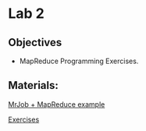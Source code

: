 # Lab 2

## Objectives

+ MapReduce Programming Exercises.

## Materials:
[MrJob + MapReduce example](https://colab.research.google.com/github/smduarte/spbd-2425/blob/main/docs/labs/lab2/SPBD_Labs_mapreduce2.ipynb)

[Exercises](https://colab.research.google.com/github/smduarte/spbd-2425/blob/main/docs/labs/lab2/SPBD_Labs_mapreduce2_exercise.ipynb)
